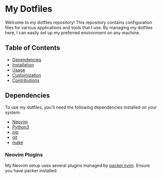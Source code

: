 # My Dotfiles

Welcome to my dotfiles repository! This repository contains configuration files for various applications and tools that I use. By managing my dotfiles here, I can easily set up my preferred environment on any machine.

## Table of Contents

- [Dependencies](#dependencies)
- [Installation](#installation)
- [Usage](#usage)
- [Customization](#customization)
- [Contributions](#contributions)

## Dependencies

To use my dotfiles, you'll need the following dependencies installed on your system:

- [Neovim](https://neovim.io/)
- [Python3](https://www.python.org/)
- [pip](https://pip.pypa.io/en/stable/)
- [git](https://git-scm.com/)
- [make](https://www.gnu.org/software/make/)

### Neovim Plugins

My Neovim setup uses several plugins managed by [packer.nvim](https://github.com/wbthomason/packer.nvim). Ensure you have packer installed:
